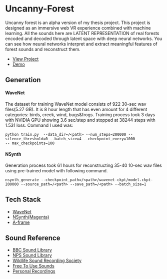 # Uncanny-Forest
Uncanny forest is an alpha version of my thesis project. This project is designed as an immersive web VR experience combined with machine learning. All the sounds here are LATENT REPRESENTATION of real forests encoded and decoded through latent space with deep neural networks. You can see how neural networks interpret and extract meaningful features of forest sounds and reconstruct them. 

* [View Project](https://cosmicforest.parkjoohyun.com/) <br>
* [Demo](https://vimeo.com/307056674)


## Generation
#### WaveNet <br> 
The dataset for training WaveNet model consists of 922 30-sec wav files(5.27 GB). It is 8 hour length that has even amount for 4 different categories: birds, creek, wind, bugs&frogs. Training process took 3 days with NVIDIA GPU showing 3.6 sec/step and stopped at 38244 steps with 1.531 loss. Command I used was:

```
python train.py  --data_dir=/<path> --num_steps=200000 --silence_threshold=0 --batch_size=4 --checkpoint_every=1000 
-- max_checkpoints=100 
```

#### NSynth <br>
Generation process took 61 hours for reconstructing 35-40 10-sec wav files using pre-trained model with following command. 

```
nsynth_generate --checkpoint_path=/<path>/wavenet-ckpt/model.ckpt-200000 --source_path=/<path> --save_path=/<path> --batch_size=1 
```

## Tech Stack
* [WaveNet](https://github.com/ibab/tensorflow-wavenet)
* [NSynth(Magenta)](https://github.com/tensorflow/magenta/tree/master/magenta/models/nsynth)
* [A-frame](https://aframe.io/)

## Sound Reference
* [BBC Sound Library](http://bbcsfx.acropolis.org.uk/)
* [NPS Sound Library](https://www.nps.gov/romo/learn/photosmultimedia/soundlibrary.htm)
* [Wildlife Sound Recording Society](https://www.wildlife-sound.org/sounds-of-nature/radio-wsrs)
* [Free To Use Sounds](https://freetousesounds.com/complete-library/)
* [Personal Recordings](https://recordingsofnature.wordpress.com/)
